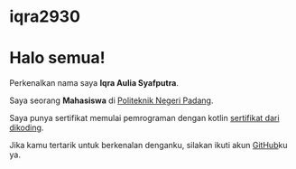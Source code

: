 # iqra2930
# Halo semua! 

Perkenalkan nama saya **Iqra Aulia Syafputra**.

Saya seorang **Mahasiswa** di [Politeknik Negeri Padang](https://www.pnp.ac.id/).

Saya punya sertifikat memulai pemrograman dengan kotlin [sertifikat dari dikoding](https://www.dicoding.com/certificates/2VX3JKY9JPYQ).

Jika kamu tertarik untuk berkenalan denganku, silakan ikuti akun [GitHub](https://github.com/iqra2930)ku ya.
